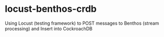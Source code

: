 # locust-benthos-crdb
Using Locust (testing framework) to POST messages to Benthos (stream processing) and Insert into CockroachDB
